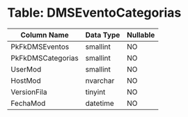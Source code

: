 # Table: DMSEventoCategorias

| Column Name | Data Type | Nullable |
|-------------|-----------|----------|
| PkFkDMSEventos | smallint | NO |
| PkFkDMSCategorias | smallint | NO |
| UserMod | smallint | NO |
| HostMod | nvarchar | NO |
| VersionFila | tinyint | NO |
| FechaMod | datetime | NO |
